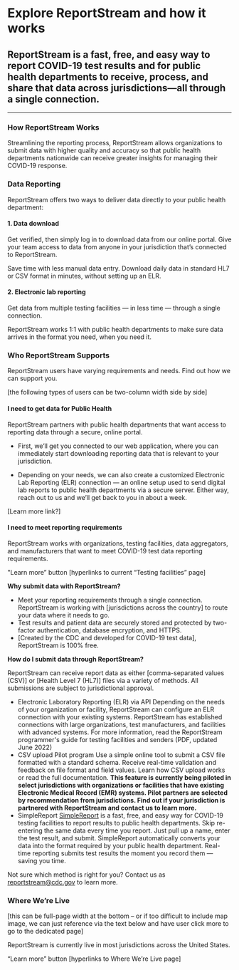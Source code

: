 # Explore ReportStream and how it works

## ReportStream is a fast, free, and easy way to report COVID-19 test results and for public health departments to receive, process, and share that data across jurisdictions—all through a single connection.

---

### How ReportStream Works

Streamlining the reporting process, ReportStream allows organizations to submit data with higher quality and accuracy so that public health departments nationwide can receive greater insights for managing their COVID-19 response.

### Data Reporting

ReportStream offers two ways to deliver data directly to your public health department:

#### 1. Data download

Get verified, then simply log in to download data from our online portal. Give your team access to data from anyone in your jurisdiction that’s connected to ReportStream.

Save time with less manual data entry. Download daily data in standard HL7 or CSV format in minutes, without setting up an ELR.

#### 2. Electronic lab reporting

Get data from multiple testing facilities — in less time — through a single connection.

ReportStream works 1:1 with public health departments to make sure data arrives in the format you need, when you need it.

### Who ReportStream Supports

ReportStream users have varying requirements and needs. Find out how we can support you.

[the following types of users can be two-column width side by side]

#### I need to get data for Public Health

ReportStream partners with public health departments that want access to reporting data through a secure, online portal.

-   First, we’ll get you connected to our web application, where you can immediately start downloading reporting data that is relevant to your jurisdiction.

-   Depending on your needs, we can also create a customized Electronic Lab Reporting (ELR) connection — an online setup used to send digital lab reports to public health departments via a secure server. Either way, reach out to us and we’ll get back to you in about a week.

[Learn more link?]

#### I need to meet reporting requirements

ReportStream works with organizations, testing facilities, data aggregators, and manufacturers that want to meet COVID-19 test data reporting requirements.

"Learn more” button [hyperlinks to current “Testing facilities” page]

**Why submit data with ReportStream?**

-   Meet your reporting requirements through a single connection. ReportStream is working with [jurisdictions across the country] to route your data where it needs to go.
-   Test results and patient data are securely stored and protected by two-factor authentication, database encryption, and HTTPS.
-   [Created by the CDC and developed for COVID-19 test data], ReportStream is 100% free.

**How do I submit data through ReportStream?**

ReportStream can receive report data as either [comma-separated values (CSV)] or [Health Level 7 (HL7)] files via a variety of methods. All submissions are subject to jurisdictional approval.

-   Electronic Laboratory Reporting (ELR) via API
    Depending on the needs of your organization or facility, ReportStream can configure an ELR connection with your existing systems. ReportStream has established connections with large organizations, test manufacturers, and facilities with advanced systems.
    For more information, read the ReportStream programmer's guide for testing facilities and senders (PDF, updated June 2022)
-   CSV upload Pilot program
    Use a simple online tool to submit a CSV file formatted with a standard schema. Receive real-time validation and feedback on file format and field values. Learn how CSV upload works or read the full documentation. **This feature is currently being piloted in select jurisdictions with organizations or facilities that have existing Electronic Medical Record (EMR) systems. Pilot partners are selected by recommendation from jurisdictions. Find out if your jurisdiction is partnered with ReportStream and contact us to learn more.**
-   SimpleReport
    [SimpleReport](https://simplereport.com) is a fast, free, and easy way for COVID-19 testing facilities to report results to public health departments. Skip re-entering the same data every time you report. Just pull up a name, enter the test result, and submit. SimpleReport automatically converts your data into the format required by your public health department. Real-time reporting submits test results the moment you record them — saving you time.

Not sure which method is right for you? Contact us as [reportstream@cdc.gov]() to learn more.

### Where We’re Live

[this can be full-page width at the bottom – or if too difficult to include map image, we can just reference via the text below and have user click more to go to the dedicated page]

ReportStream is currently live in most jurisdictions across the United States.

“Learn more” button [hyperlinks to Where We’re Live page]
